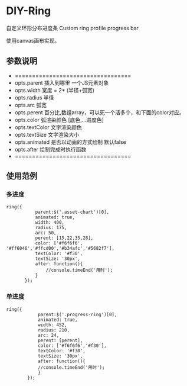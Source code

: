 # DIY-Ring
 自定义环形分布进度条 Custom ring profile progress bar
 
 使用canvas画布实现。

## 参数说明
 * ==================================
 * opts.parent 插入到哪里 一个JS元素对象
 * opts.width 宽度 = 2* (半径+弧宽)
 * opts.radius 半径
 * opts.arc 弧宽
 * opts.perent 百分比,数组array，可以死一个活多个，和下面的color对应。
 * opts.color 弧渲染颜色 [底色,...进度色]
 * opts.textColor 文字渲染颜色
 * opts.textSize 文字渲染大小
 * opts.animated 是否以动画的方式绘制 默认false
 * opts.after 绘制完成时执行函数
 * ==================================



## 使用范例
 
### 多进度
 ```
 ring({
            parent:$('.asset-chart')[0],
            animated: true,
            width: 400,
            radius: 175,
            arc: 50,
            perent: [15,22,35,28],
            color: ['#f6f6f6', '#ff6046','#ffcd00','#b34afc','#5682f7'],
            textColor: '#f30',
            textSize: '30px',
            after: function(){
                //console.timeEnd('用时');
            }
        });
```
### 单进度
```
ring({
            parent:$('.progress-ring')[0],
            animated: true,
            width: 452,
            radius: 210,
            arc: 24,
            perent: [perent],
            color: ['#f6f6f6','#f30'],
            textColor: '#f30',
            textSize: '30px',
            after: function(){
            //console.timeEnd('用时');
            }
        });
```
        
